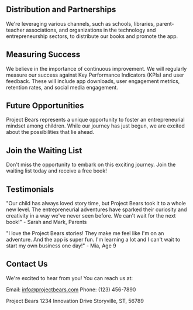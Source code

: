 
## Distribution and Partnerships
We're leveraging various channels, such as schools, libraries, parent-teacher associations, and organizations in the technology and entrepreneurship sectors, to distribute our books and promote the app.

## Measuring Success
We believe in the importance of continuous improvement. We will regularly measure our success against Key Performance Indicators (KPIs) and user feedback. These will include app downloads, user engagement metrics, retention rates, and social media engagement.

## Future Opportunities
Project Bears represents a unique opportunity to foster an entrepreneurial mindset among children. While our journey has just begun, we are excited about the possibilities that lie ahead.

## Join the Waiting List
Don't miss the opportunity to embark on this exciting journey. Join the waiting list today and receive a free book!

## Testimonials
"Our child has always loved story time, but Project Bears took it to a whole new level. The entrepreneurial adventures have sparked their curiosity and creativity in a way we've never seen before. We can't wait for the next book!" - Sarah and Mark, Parents

"I love the Project Bears stories! They make me feel like I'm on an adventure. And the app is super fun. I'm learning a lot and I can't wait to start my own business one day!" - Mia, Age 9

## Contact Us
We're excited to hear from you! You can reach us at:

Email: info@projectbears.com
Phone: (123) 456-7890

Project Bears
1234 Innovation Drive
Storyville, ST, 56789
